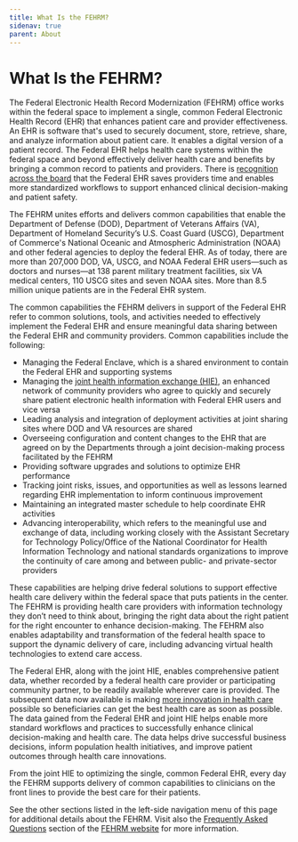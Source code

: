 ```yaml
---
title: What Is the FEHRM?
sidenav: true
parent: About
---
```

# What Is the FEHRM?

The Federal Electronic Health Record Modernization (FEHRM) office works within the federal space to implement a single, common Federal Electronic Health Record (EHR) that enhances patient care and provider effectiveness. An EHR is software that's used to securely document, store, retrieve, share, and analyze information about patient care. It enables a digital version of a patient record. The Federal EHR helps health care systems within the federal space and beyond effectively deliver health care and benefits by bringing a common record to patients and providers. There is [recognition across the board](/success-stories) that the Federal EHR saves providers time and enables more standardized workflows to support enhanced clinical decision-making and patient safety.

The FEHRM unites efforts and delivers common capabilities that enable the Department of Defense (DOD), Department of Veterans Affairs (VA), Department of Homeland Security’s U.S. Coast Guard (USCG), Department of Commerce's National Oceanic and Atmospheric Administration (NOAA) and other federal agencies to deploy the federal EHR. As of today, there are more than 207,000 DOD, VA, USCG, and NOAA Federal EHR users—such as doctors and nurses—at 138 parent military treatment facilities, six VA medical centers, 110 USCG sites and seven NOAA sites. More than 8.5 million unique patients are in the Federal EHR system.

The common capabilities the FEHRM delivers in support of the Federal EHR refer to common solutions, tools, and activities needed to effectively implement the Federal EHR and ensure meaningful data sharing between the Federal EHR and community providers. Common capabilities include the following:

- Managing the Federal Enclave, which is a shared environment to contain the Federal EHR and supporting systems
- Managing the [joint health information exchange (HIE)](/learn-about-the-joint-hie), an enhanced network of community providers who agree to quickly and securely share patient electronic health information with Federal EHR users and vice versa
- Leading analysis and integration of deployment activities at joint sharing sites where DOD and VA resources are shared
- Overseeing configuration and content changes to the EHR that are agreed on by the Departments through a joint decision-making process facilitated by the FEHRM
- Providing software upgrades and solutions to optimize EHR performance
- Tracking joint risks, issues, and opportunities as well as lessons learned regarding EHR implementation to inform continuous improvement
- Maintaining an integrated master schedule to help coordinate EHR activities
- Advancing interoperability, which refers to the meaningful use and exchange of data, including working closely with the Assistant Secretary for Technology Policy/Office of the National Coordinator for Health Information Technology and national standards organizations to improve the continuity of care among and between public- and private-sector providers

These capabilities are helping drive federal solutions to support effective health care delivery within the federal space that puts patients in the center. The FEHRM is providing health care providers with information technology they don’t need to think about, bringing the right data about the right patient for the right encounter to enhance decision-making. The FEHRM also enables adaptability and transformation of the federal health space to support the dynamic delivery of care, including advancing virtual health technologies to extend care access.

The Federal EHR, along with the joint HIE, enables comprehensive patient data, whether recorded by a federal health care provider or participating community partner, to be readily available wherever care is provided. The subsequent data now available is making [more innovation in health care](/success-stories) possible so beneficiaries can get the best health care as soon as possible. The data gained from the Federal EHR and joint HIE helps enable more standard workflows and practices to successfully enhance clinical decision-making and health care. The data helps drive successful business decisions, inform population health initiatives, and improve patient outcomes through health care innovations.

From the joint HIE to optimizing the single, common Federal EHR, every day the FEHRM supports delivery of common capabilities to clinicians on the front lines to provide the best care for their patients.

See the other sections listed in the left-side navigation menu of this page for additional details about the FEHRM. Visit also the [Frequently Asked Questions](/faq) section of the [FEHRM website](/) for more information.
